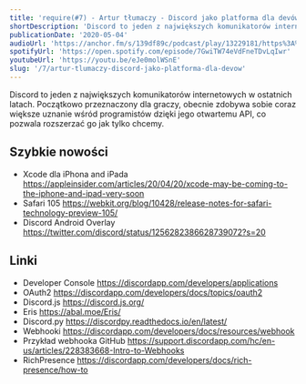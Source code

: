 ```yaml
---
title: 'require(#7) - Artur tłumaczy - Discord jako platforma dla devów'
shortDescription: 'Discord to jeden z największych komunikatorów internetowych w ostatnich latach. Początkowo przeznaczony dla graczy, obecnie zdobywa sobie coraz większe uznanie wśród programistów dzięki jego otwartemu API, co pozwala rozszerzać go jak tylko chcemy.'
publicationDate: '2020-05-04'
audioUrl: 'https://anchor.fm/s/139df89c/podcast/play/13229181/https%3A%2F%2Fd3ctxlq1ktw2nl.cloudfront.net%2Fproduction%2F2020-4-3%2F69757402-44100-2-3bc46ef054bef.mp3'
spotifyUrl: 'https://open.spotify.com/episode/7GwiTW74eVdFneTDvLqIwr'
youtubeUrl: 'https://youtu.be/eJe0molWSnE'
slug: '/7/artur-tlumaczy-discord-jako-platforma-dla-devow'
---
```


Discord to jeden z największych komunikatorów internetowych w ostatnich latach. Początkowo przeznaczony dla graczy, obecnie zdobywa sobie coraz większe uznanie wśród programistów dzięki jego otwartemu API, co pozwala rozszerzać go jak tylko chcemy.

## Szybkie nowości

- Xcode dla iPhona and iPada https://appleinsider.com/articles/20/04/20/xcode-may-be-coming-to-the-iphone-and-ipad-very-soon
- Safari 105 https://webkit.org/blog/10428/release-notes-for-safari-technology-preview-105/
- Discord Android Overlay https://twitter.com/discord/status/1256282386628739072?s=20

## Linki

- Developer Console https://discordapp.com/developers/applications
- OAuth2 https://discordapp.com/developers/docs/topics/oauth2
- Discord.js https://discord.js.org/
- Eris https://abal.moe/Eris/
- Discord.py https://discordpy.readthedocs.io/en/latest/
- Webhooki https://discordapp.com/developers/docs/resources/webhook
- Przykład webhooka GitHub https://support.discordapp.com/hc/en-us/articles/228383668-Intro-to-Webhooks
- RichPresence https://discordapp.com/developers/docs/rich-presence/how-to
